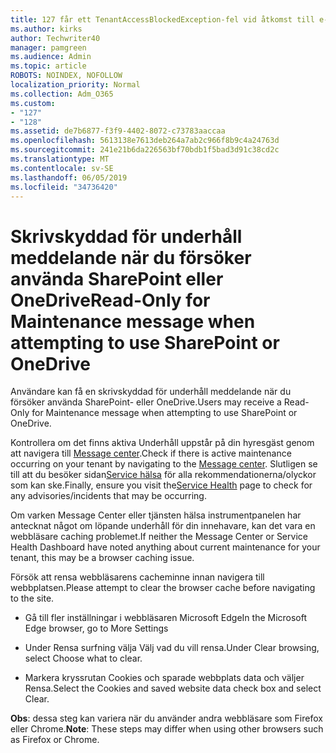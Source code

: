 ```yaml
---
title: 127 får ett TenantAccessBlockedException-fel vid åtkomst till e-post?
ms.author: kirks
author: Techwriter40
manager: pamgreen
ms.audience: Admin
ms.topic: article
ROBOTS: NOINDEX, NOFOLLOW
localization_priority: Normal
ms.collection: Adm_O365
ms.custom:
- "127"
- "128"
ms.assetid: de7b6877-f3f9-4402-8072-c73783aaccaa
ms.openlocfilehash: 5613138e7613deb264a7ab2c966f8b9c4a24763d
ms.sourcegitcommit: 241e21b6da226563bf70bdb1f5bad3d91c38cd2c
ms.translationtype: MT
ms.contentlocale: sv-SE
ms.lasthandoff: 06/05/2019
ms.locfileid: "34736420"
---
```

# <a name="read-only-for-maintenance-message-when-attempting-to-use-sharepoint-or-onedrive"></a><span data-ttu-id="bb7aa-102">Skrivskyddad för underhåll meddelande när du försöker använda SharePoint eller OneDrive</span><span class="sxs-lookup"><span data-stu-id="bb7aa-102">Read-Only for Maintenance message when attempting to use SharePoint or OneDrive</span></span>

<span data-ttu-id="bb7aa-103">Användare kan få en skrivskyddad för underhåll meddelande när du försöker använda SharePoint- eller OneDrive.</span><span class="sxs-lookup"><span data-stu-id="bb7aa-103">Users may receive a Read-Only for Maintenance message when attempting to use SharePoint or OneDrive.</span></span>

<span data-ttu-id="bb7aa-104">Kontrollera om det finns aktiva Underhåll uppstår på din hyresgäst genom att navigera till [Message center](https://portal.office.com/adminportal/home#/MessageCenter).</span><span class="sxs-lookup"><span data-stu-id="bb7aa-104">Check if there is active maintenance occurring on your tenant by navigating to the [Message center](https://portal.office.com/adminportal/home#/MessageCenter).</span></span> <span data-ttu-id="bb7aa-105">Slutligen se till att du besöker sidan[Service hälsa](https://portal.office.com/adminportal/home#/servicehealth) för alla rekommendationerna/olyckor som kan ske.</span><span class="sxs-lookup"><span data-stu-id="bb7aa-105">Finally, ensure you visit the[Service Health](https://portal.office.com/adminportal/home#/servicehealth) page to check for any advisories/incidents that may be occurring.</span></span>

<span data-ttu-id="bb7aa-106">Om varken Message Center eller tjänsten hälsa instrumentpanelen har antecknat något om löpande underhåll för din innehavare, kan det vara en webbläsare caching problemet.</span><span class="sxs-lookup"><span data-stu-id="bb7aa-106">If neither the Message Center or Service Health Dashboard have noted anything about current maintenance for your tenant, this may be a browser caching issue.</span></span>

<span data-ttu-id="bb7aa-107">Försök att rensa webbläsarens cacheminne innan navigera till webbplatsen.</span><span class="sxs-lookup"><span data-stu-id="bb7aa-107">Please attempt to clear the browser cache before navigating to the site.</span></span>

- <span data-ttu-id="bb7aa-108">Gå till fler inställningar i webbläsaren Microsoft Edge</span><span class="sxs-lookup"><span data-stu-id="bb7aa-108">In the Microsoft Edge browser, go to More  Settings</span></span>

- <span data-ttu-id="bb7aa-109">Under Rensa surfning välja Välj vad du vill rensa.</span><span class="sxs-lookup"><span data-stu-id="bb7aa-109">Under Clear browsing, select Choose what to clear.</span></span>
- <span data-ttu-id="bb7aa-110">Markera kryssrutan Cookies och sparade webbplats data och väljer Rensa.</span><span class="sxs-lookup"><span data-stu-id="bb7aa-110">Select the Cookies and saved website data check box and select Clear.</span></span>

<span data-ttu-id="bb7aa-111">**Obs**: dessa steg kan variera när du använder andra webbläsare som Firefox eller Chrome.</span><span class="sxs-lookup"><span data-stu-id="bb7aa-111">**Note**: These steps may differ when using other browsers such as Firefox or Chrome.</span></span>

